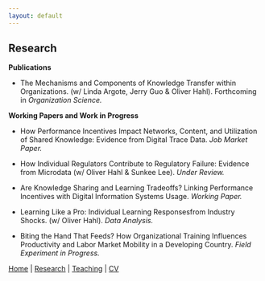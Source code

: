 ```yaml
---
layout: default
---
```


## Research

**Publications**
* The Mechanisms and Components of Knowledge Transfer within Organizations. (w/ Linda Argote, Jerry Guo & Oliver Hahl). Forthcoming in _Organization Science._

**Working Papers and Work in Progress**
* How Performance Incentives Impact Networks, Content, and Utilization of Shared Knowledge: Evidence from Digital Trace Data. _Job Market Paper._

* How Individual Regulators Contribute to Regulatory Failure: Evidence from Microdata (w/ Oliver Hahl & Sunkee Lee). _Under Review._

* Are Knowledge Sharing and Learning Tradeoffs? Linking Performance Incentives with Digital Information Systems Usage. _Working Paper._
 
* Learning Like a Pro:  Individual Learning Responsesfrom Industry Shocks. (w/ Oliver Hahl). _Data Analysis._

* Biting the Hand That Feeds? How Organizational Training Influences Productivity and Labor Market Mobility in a Developing Country. _Field Experiment in Progress._

[Home](./index.html) | [Research](./research.html) | [Teaching](./teaching.html) | [CV](./CV.html)  
